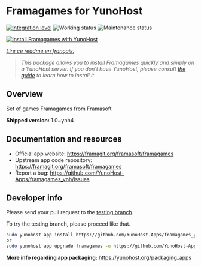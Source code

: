 <!--
N.B.: This README was automatically generated by https://github.com/YunoHost/apps/tree/master/tools/README-generator
It shall NOT be edited by hand.
-->

# Framagames for YunoHost

[![Integration level](https://dash.yunohost.org/integration/framagames.svg)](https://dash.yunohost.org/appci/app/framagames) ![Working status](https://ci-apps.yunohost.org/ci/badges/framagames.status.svg) ![Maintenance status](https://ci-apps.yunohost.org/ci/badges/framagames.maintain.svg)

[![Install Framagames with YunoHost](https://install-app.yunohost.org/install-with-yunohost.svg)](https://install-app.yunohost.org/?app=framagames)

*[Lire ce readme en français.](./README_fr.md)*

> *This package allows you to install Framagames quickly and simply on a YunoHost server.
If you don't have YunoHost, please consult [the guide](https://yunohost.org/#/install) to learn how to install it.*

## Overview

Set of games Framagames from Framasoft

**Shipped version:** 1.0~ynh4
## Documentation and resources

* Official app website: <https://framagit.org/framasoft/framagames>
* Upstream app code repository: <https://framagit.org/framasoft/framagames>
* Report a bug: <https://github.com/YunoHost-Apps/framagames_ynh/issues>

## Developer info

Please send your pull request to the [testing branch](https://github.com/YunoHost-Apps/framagames_ynh/tree/testing).

To try the testing branch, please proceed like that.

``` bash
sudo yunohost app install https://github.com/YunoHost-Apps/framagames_ynh/tree/testing --debug
or
sudo yunohost app upgrade framagames -u https://github.com/YunoHost-Apps/framagames_ynh/tree/testing --debug
```

**More info regarding app packaging:** <https://yunohost.org/packaging_apps>
